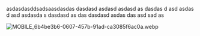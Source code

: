 asdasdasddsadsaasdasdas dasdasd asdasd asdasd as
dasdas d
asd asdas
d asd
asdasda s
dasdasd as
das dasdasd asdas das asd
sad as

![MOBILE_6b4be3b6-0607-457b-91ad-ca3085f6ac0a.webp](/mdtx-cms-folder/images/MOBILE_6b4be3b6-0607-457b-91ad-ca3085f6ac0a.webp)